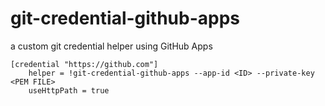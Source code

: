 # git-credential-github-apps

a custom git credential helper using GitHub Apps

```
[credential "https://github.com"]
	helper = !git-credential-github-apps --app-id <ID> --private-key <PEM FILE>
	useHttpPath = true
```
